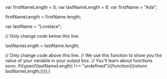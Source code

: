 var firstNameLength = 0;
var lastNameLength = 8;
var firstName = "Ada";

firstNameLength = firstName.length;

var lastName = "Lovelace";

// Only change code below this line.

lastNameLength = lastName.length;




// Only change code above this line.
// We use this function to show you the value of your variable in your output box.
// You'll learn about functions soon.
if(typeof(lastNameLength) !== "undefined"){(function(){return lastNameLength;})();}
